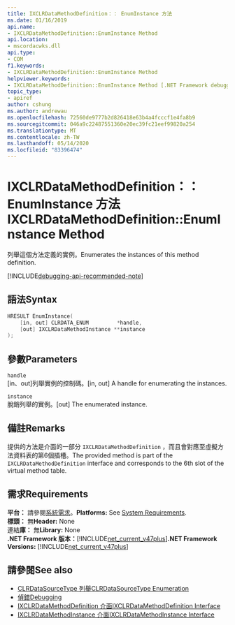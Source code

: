 ```yaml
---
title: IXCLRDataMethodDefinition：： EnumInstance 方法
ms.date: 01/16/2019
api.name:
- IXCLRDataMethodDefinition::EnumInstance Method
api.location:
- mscordacwks.dll
api.type:
- COM
f1.keywords:
- IXCLRDataMethodDefinition::EnumInstance Method
helpviewer.keywords:
- IXCLRDataMethodDefinition::EnumInstance Method [.NET Framework debugging]
topic_type:
- apiref
author: cshung
ms.author: andrewau
ms.openlocfilehash: 72560de9777b2d826418e63b4a4fcccf1e4fa8b9
ms.sourcegitcommit: 046a9c22487551360e20ec39fc21eef99820a254
ms.translationtype: MT
ms.contentlocale: zh-TW
ms.lasthandoff: 05/14/2020
ms.locfileid: "83396474"
---
```

# <a name="ixclrdatamethoddefinitionenuminstance-method"></a><span data-ttu-id="b4443-102">IXCLRDataMethodDefinition：： EnumInstance 方法</span><span class="sxs-lookup"><span data-stu-id="b4443-102">IXCLRDataMethodDefinition::EnumInstance Method</span></span>

<span data-ttu-id="b4443-103">列舉這個方法定義的實例。</span><span class="sxs-lookup"><span data-stu-id="b4443-103">Enumerates the instances of this method definition.</span></span>

[!INCLUDE[debugging-api-recommended-note](../../../../includes/debugging-api-recommended-note.md)]

## <a name="syntax"></a><span data-ttu-id="b4443-104">語法</span><span class="sxs-lookup"><span data-stu-id="b4443-104">Syntax</span></span>

```cpp
HRESULT EnumInstance(
    [in, out] CLRDATA_ENUM         *handle,
    [out] IXCLRDataMethodInstance **instance
);
```

## <a name="parameters"></a><span data-ttu-id="b4443-105">參數</span><span class="sxs-lookup"><span data-stu-id="b4443-105">Parameters</span></span>

`handle`\
<span data-ttu-id="b4443-106">[in、out]列舉實例的控制碼。</span><span class="sxs-lookup"><span data-stu-id="b4443-106">[in, out] A handle for enumerating the instances.</span></span>

`instance`\
<span data-ttu-id="b4443-107">脫銷列舉的實例。</span><span class="sxs-lookup"><span data-stu-id="b4443-107">[out] The enumerated instance.</span></span>

## <a name="remarks"></a><span data-ttu-id="b4443-108">備註</span><span class="sxs-lookup"><span data-stu-id="b4443-108">Remarks</span></span>

<span data-ttu-id="b4443-109">提供的方法是介面的一部分 `IXCLRDataMethodDefinition` ，而且會對應至虛擬方法資料表的第6個插槽。</span><span class="sxs-lookup"><span data-stu-id="b4443-109">The provided method is part of the `IXCLRDataMethodDefinition` interface and corresponds to the 6th slot of the virtual method table.</span></span>

## <a name="requirements"></a><span data-ttu-id="b4443-110">需求</span><span class="sxs-lookup"><span data-stu-id="b4443-110">Requirements</span></span>

<span data-ttu-id="b4443-111">**平台：** 請參閱[系統需求](../../../../docs/framework/get-started/system-requirements.md)。</span><span class="sxs-lookup"><span data-stu-id="b4443-111">**Platforms:** See [System Requirements](../../../../docs/framework/get-started/system-requirements.md).</span></span>  
<span data-ttu-id="b4443-112">**標頭：** 無</span><span class="sxs-lookup"><span data-stu-id="b4443-112">**Header:** None</span></span>  
<span data-ttu-id="b4443-113">連結**庫：** 無</span><span class="sxs-lookup"><span data-stu-id="b4443-113">**Library:** None</span></span>  
<span data-ttu-id="b4443-114">**.NET Framework 版本：**[!INCLUDE[net_current_v47plus](../../../../includes/net-current-v47plus.md)]</span><span class="sxs-lookup"><span data-stu-id="b4443-114">**.NET Framework Versions:** [!INCLUDE[net_current_v47plus](../../../../includes/net-current-v47plus.md)]</span></span>  

## <a name="see-also"></a><span data-ttu-id="b4443-115">請參閱</span><span class="sxs-lookup"><span data-stu-id="b4443-115">See also</span></span>

- [<span data-ttu-id="b4443-116">CLRDataSourceType 列舉</span><span class="sxs-lookup"><span data-stu-id="b4443-116">CLRDataSourceType Enumeration</span></span>](clrdatasourcetype-enumeration.md)
- [<span data-ttu-id="b4443-117">偵錯</span><span class="sxs-lookup"><span data-stu-id="b4443-117">Debugging</span></span>](index.md)
- [<span data-ttu-id="b4443-118">IXCLRDataMethodDefinition 介面</span><span class="sxs-lookup"><span data-stu-id="b4443-118">IXCLRDataMethodDefinition Interface</span></span>](ixclrdatamethoddefinition-interface.md)
- [<span data-ttu-id="b4443-119">IXCLRDataMethodInstance 介面</span><span class="sxs-lookup"><span data-stu-id="b4443-119">IXCLRDataMethodInstance Interface</span></span>](ixclrdatamethodinstance-interface.md)
